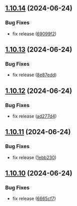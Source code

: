 ## [1.10.14](https://github.com/hattaalfaritzy/hzy-ui/compare/v1.10.13...v1.10.14) (2024-06-24)


### Bug Fixes

* fix release ([69099f2](https://github.com/hattaalfaritzy/hzy-ui/commit/69099f25eefb4cd8ff110601b9664f6fbd5e0751))



## [1.10.13](https://github.com/hattaalfaritzy/hzy-ui/compare/v1.10.12...v1.10.13) (2024-06-24)


### Bug Fixes

* fix release ([8e87edd](https://github.com/hattaalfaritzy/hzy-ui/commit/8e87edd1e29dfb6d0bc18a50a0d263056ec01c08))



## [1.10.12](https://github.com/hattaalfaritzy/hzy-ui/compare/v1.10.11...v1.10.12) (2024-06-24)


### Bug Fixes

* fix release ([ad277d4](https://github.com/hattaalfaritzy/hzy-ui/commit/ad277d4e4a1a2175f410ad0b6cb92b80e922df5b))



## [1.10.11](https://github.com/hattaalfaritzy/hzy-ui/compare/v1.10.10...v1.10.11) (2024-06-24)


### Bug Fixes

* fix release ([1ebb230](https://github.com/hattaalfaritzy/hzy-ui/commit/1ebb230d5c6e14062fd33c4e77f45c763b6f90a6))



## [1.10.10](https://github.com/hattaalfaritzy/hzy-ui/compare/v1.10.9...v1.10.10) (2024-06-24)


### Bug Fixes

* fix release ([6665cf7](https://github.com/hattaalfaritzy/hzy-ui/commit/6665cf731dd212dc3c17ed9b2158354d336ac578))



